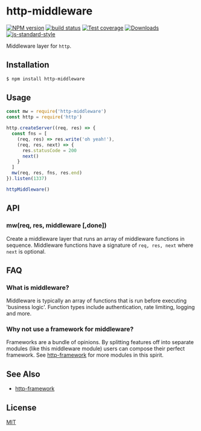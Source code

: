 # http-middleware
[![NPM version][npm-image]][npm-url]
[![build status][travis-image]][travis-url]
[![Test coverage][codecov-image]][codecov-url]
[![Downloads][downloads-image]][downloads-url]
[![js-standard-style][standard-image]][standard-url]

Middleware layer for `http`.

## Installation
```sh
$ npm install http-middleware
```

## Usage
```js
const mw = require('http-middleware')
const http = require('http')

http.createServer((req, res) => {
  const fns = [
    (req, res) => res.write('oh yeah!'),
    (req, res, next) => { 
      res.statusCode = 200
      next()
    }
  ]
  mw(req, res, fns, res.end)
}).listen(1337)

httpMiddleware()
```

## API
### mw(req, res, middleware [,done])
Create a middleware layer that runs an array of middleware functions in
sequence. Middleware functions have a signature of `req, res, next` where
`next` is optional.

## FAQ
### What is middleware?
Middleware is typically an array of functions that is run before executing
'business logic'. Function types include authentication, rate limiting, logging
and more.

### Why not use a framework for middleware?
Frameworks are a bundle of opinions. By splitting features off into separate
modules (like this middleware module) users can compose their perfect
framework. See [http-framework](https://github.com/Raynos/http-framework) for
more modules in this spirit.

## See Also
- [http-framework](https://github.com/Raynos/http-framework)

## License
[MIT](https://tldrlegal.com/license/mit-license)

[npm-image]: https://img.shields.io/npm/v/http-middleware.svg?style=flat-square
[npm-url]: https://npmjs.org/package/http-middleware
[travis-image]: https://img.shields.io/travis/yoshuawuyts/http-middleware/master.svg?style=flat-square
[travis-url]: https://travis-ci.org/yoshuawuyts/http-middleware
[codecov-image]: https://img.shields.io/codecov/c/github/yoshuawuyts/http-middleware/master.svg?style=flat-square
[codecov-url]: https://codecov.io/github/yoshuawuyts/http-middleware
[downloads-image]: http://img.shields.io/npm/dm/http-middleware.svg?style=flat-square
[downloads-url]: https://npmjs.org/package/http-middleware
[standard-image]: https://img.shields.io/badge/code%20style-standard-brightgreen.svg?style=flat-square
[standard-url]: https://github.com/feross/standard
